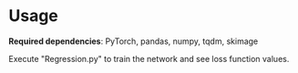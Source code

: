 # Usage

**Required dependencies**: PyTorch, pandas, numpy, tqdm, skimage

Execute "Regression.py" to train the network and see loss function values.